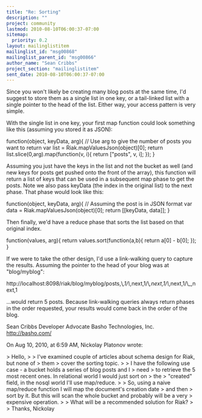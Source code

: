 ```yaml
---
title: "Re: Sorting"
description: ""
project: community
lastmod: 2010-08-10T06:00:37-07:00
sitemap:
  priority: 0.2
layout: mailinglistitem
mailinglist_id: "msg00868"
mailinglist_parent_id: "msg00866"
author_name: "Sean Cribbs"
project_section: "mailinglistitem"
sent_date: 2010-08-10T06:00:37-07:00
---
```



Since you won't likely be creating many blog posts at the same time, I'd 
suggest to store them as a single list in one key, or a tail-linked list with a 
single pointer to the head of the list. Either way, your access pattern is very 
simple.

With the single list in one key, your first map function could look something 
like this (assuming you stored it as JSON):

function(object, keyData, arg){
 // Use arg to give the number of posts you want to return
 var list = Riak.mapValuesJson(object)[0];
 return list.slice(0,arg).map(function(v, i){ return ["posts", v, i]; });
}

Assuming you just have the keys in the list and not the bucket as well (and new 
keys for posts get pushed onto the front of the array), this function will 
return a list of keys that can be used in a subsequent map phase to get the 
posts. Note we also pass keyData (the index in the original list) to the next 
phase. That phase would look like this:

function(object, keyData, arg){
 // Assuming the post is in JSON format
 var data = Riak.mapValuesJson(object)[0];
 return [[keyData, data]];
}

Then finally, we'd have a reduce phase that sorts the list based on that 
original index.

function(values, arg){
 return values.sort(function(a,b){ return a[0] - b[0]; });
}

If we were to take the other design, I'd use a link-walking query to capture 
the results. Assuming the pointer to the head of your blog was at "blog/myblog":

http://localhost:8098/riak/blog/myblog/posts,\\_,1/\\_,next,1/\\_,next,1/\\_,next,1/\\_,next,1

...would return 5 posts. Because link-walking queries always return phases in 
the order requested, your results would come back in the order of the blog.

Sean Cribbs 
Developer Advocate
Basho Technologies, Inc.
http://basho.com/

On Aug 10, 2010, at 6:59 AM, Nickolay Platonov wrote:

&gt; Hello,
&gt; 
&gt; I've examined couple of articles about schema design for Riak, but none of 
&gt; them
&gt; cover the sorting topic. 
&gt; 
&gt; I have the following use case - a bucket holds a series of blog posts and I 
&gt; need
&gt; to retrieve the 5 most recent ones. In relational world I would just sort on 
&gt; the 
&gt; "created" field, in the nosql world I'll use map/reduce.
&gt; 
&gt; So, using a naive map/reduce function I will map the document's creation date 
&gt; and then
&gt; sort by it. But this will scan the whole bucket and probably will be a very 
&gt; expensive operation.
&gt; 
&gt; What will be a recommended solution for Riak?
&gt; 
&gt; Thanks, Nickolay
